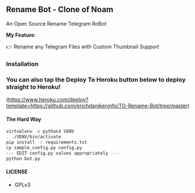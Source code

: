 ## Rename Bot - Clone of  Noam

An Open Source Rename Telegram RoBot

**My Feature**:

👉 Rename any Telegram Files with Custom Thumbnail Support

### Installation

### You can also tap the Deploy To Heroku button below to deploy straight to Heroku!

(https://www.heroku.com/deploy?template=https://github.com/erichdanikeninfo/TG-Rename-Bot/tree/master)


#### The Hard Way

```sh
virtualenv -p python3 VENV
. ./VENV/bin/activate
pip install -r requirements.txt
cp sample_config.py config.py
--- EDIT config.py values appropriately ---
python bot.py
```

#### LICENSE
- GPLv3

